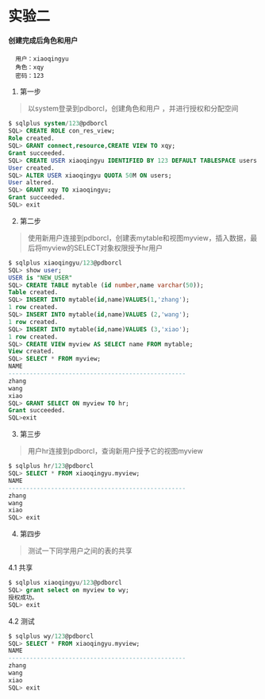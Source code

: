 # 实验二
#### 创建完成后角色和用户
```flow js
  用户：xiaoqingyu
  角色：xqy
  密码：123
```

1. 第一步
>以system登录到pdborcl，创建角色和用户 ，并进行授权和分配空间
```sql
$ sqlplus system/123@pdborcl
SQL> CREATE ROLE con_res_view;
Role created.
SQL> GRANT connect,resource,CREATE VIEW TO xqy;
Grant succeeded.
SQL> CREATE USER xiaoqingyu IDENTIFIED BY 123 DEFAULT TABLESPACE users TEMPORARY TABLESPACE temp;
User created.
SQL> ALTER USER xiaoqingyu QUOTA 50M ON users;
User altered.
SQL> GRANT xqy TO xiaoqingyu;
Grant succeeded.
SQL> exit
```
2. 第二步
>使用新用户连接到pdborcl，创建表mytable和视图myview，插入数据，最后将myview的SELECT对象权限授予hr用户
```sql
$ sqlplus xiaoqingyu/123@pdborcl
SQL> show user;
USER is "NEW_USER"
SQL> CREATE TABLE mytable (id number,name varchar(50));
Table created.
SQL> INSERT INTO mytable(id,name)VALUES(1,'zhang');
1 row created.
SQL> INSERT INTO mytable(id,name)VALUES (2,'wang');
1 row created.
SQL> INSERT INTO mytable(id,name)VALUES (3,'xiao');
1 row created.
SQL> CREATE VIEW myview AS SELECT name FROM mytable;
View created.
SQL> SELECT * FROM myview;
NAME
--------------------------------------------------
zhang
wang
xiao
SQL> GRANT SELECT ON myview TO hr;
Grant succeeded.
SQL>exit
```
3. 第三步
>用户hr连接到pdborcl，查询新用户授予它的视图myview
```sql
$ sqlplus hr/123@pdborcl
SQL> SELECT * FROM xiaoqingyu.myview;
NAME
--------------------------------------------------
zhang
wang
xiao
SQL> exit
```
4. 第四步
>测试一下同学用户之间的表的共享

4.1 共享
```sql
$ sqlplus xiaoqingyu/123@pdborcl
SQL> grant select on myview to wy;
授权成功。
SQL> exit
```
4.2 测试

```sql
$ sqlplus wy/123@pdborcl
SQL> SELECT * FROM xiaoqingyu.myview;
NAME
--------------------------------------------------
zhang
wang
xiao
SQL> exit
```
